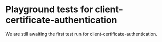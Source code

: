 # Playground tests for client-certificate-authentication
We are still awaiting the first test run for client-certificate-authentication.
